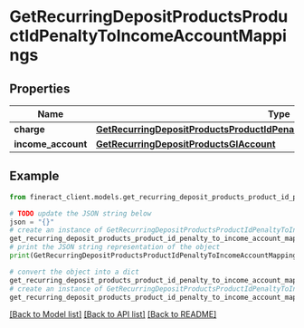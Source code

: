 # GetRecurringDepositProductsProductIdPenaltyToIncomeAccountMappings


## Properties

Name | Type | Description | Notes
------------ | ------------- | ------------- | -------------
**charge** | [**GetRecurringDepositProductsProductIdPenaltyToIncomeAccountMappingsCharge**](GetRecurringDepositProductsProductIdPenaltyToIncomeAccountMappingsCharge.md) |  | [optional] 
**income_account** | [**GetRecurringDepositProductsGlAccount**](GetRecurringDepositProductsGlAccount.md) |  | [optional] 

## Example

```python
from fineract_client.models.get_recurring_deposit_products_product_id_penalty_to_income_account_mappings import GetRecurringDepositProductsProductIdPenaltyToIncomeAccountMappings

# TODO update the JSON string below
json = "{}"
# create an instance of GetRecurringDepositProductsProductIdPenaltyToIncomeAccountMappings from a JSON string
get_recurring_deposit_products_product_id_penalty_to_income_account_mappings_instance = GetRecurringDepositProductsProductIdPenaltyToIncomeAccountMappings.from_json(json)
# print the JSON string representation of the object
print(GetRecurringDepositProductsProductIdPenaltyToIncomeAccountMappings.to_json())

# convert the object into a dict
get_recurring_deposit_products_product_id_penalty_to_income_account_mappings_dict = get_recurring_deposit_products_product_id_penalty_to_income_account_mappings_instance.to_dict()
# create an instance of GetRecurringDepositProductsProductIdPenaltyToIncomeAccountMappings from a dict
get_recurring_deposit_products_product_id_penalty_to_income_account_mappings_from_dict = GetRecurringDepositProductsProductIdPenaltyToIncomeAccountMappings.from_dict(get_recurring_deposit_products_product_id_penalty_to_income_account_mappings_dict)
```
[[Back to Model list]](../README.md#documentation-for-models) [[Back to API list]](../README.md#documentation-for-api-endpoints) [[Back to README]](../README.md)


